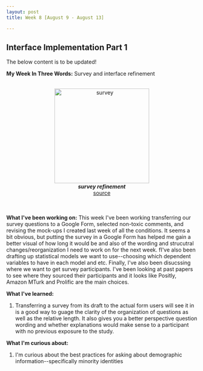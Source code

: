 ```yaml
---
layout: post
title: Week 8 [August 9 - August 13]

---
```


## Interface Implementation Part 1

The below content is to be updated!

**My Week In Three Words:** Survey and interface refinement
<br><br>
<center><img src="https://yjqian02.github.io/alicezhang-dreu/images/survey.jpg" alt="survey" width="250"/></center>

<!-- centering image desciption -->
<div style="text-align:center">    
  <b><i> survey refinement </i></b>
</div>

<!-- centering image link -->
<div style="text-align:center">    
  <a href="https://www.istockphoto.com/illustrations/survey">source</a>
</div>

<br><br>
**What I've been working on:** This week I've been working transferring our survey questions to a Google Form, selected non-toxic comments, and revising the mock-ups I created last week of all the conditions. It seems a bit obvious, but putting the survey in a Google Form has helped me gain a better visual of how long it would be and also of the wording and strucutral changes/reorganization I need to work on for the next week. fI've also been drafting up statistical models we want to use--choosing which dependent variables to have in each model and etc. Finally, I've also been disucssing where we want to get survey participants. I've been looking at past papers to see where they sourced their participants and it looks like Positly, Amazon MTurk and Prolific are the main choices.


**What I've learned:**
1. Transferring a survey from its draft to the actual form users will see it in is a good way to guage the clarity of the organization of questions as well as the relative length. It also gives you a better perspective question wording and whether explanations would make sense to a participant with no previous exposure to the study. 

**What I'm curious about:**
1. I'm curious about the best practices for asking about demographic information--specifically minority identities
